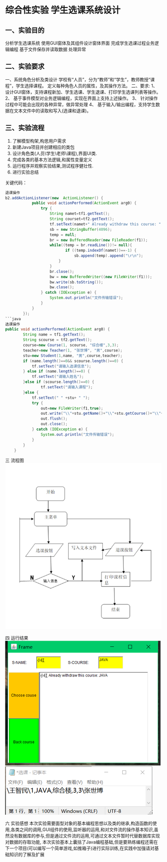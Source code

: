 综合性实验  学生选课系统设计
===
一、实验目的
---
分析学生选课系统
使用GUI窗体及其组件设计窗体界面
完成学生选课过程业务逻辑编程
基于文件保存并读取数据
处理异常

二、实验要求
----
一、系统角色分析及类设计
学校有“人员”，分为“教师”和“学生”，教师教授“课程”，学生选择课程。
定义每种角色人员的属性，及其操作方法。
二、要求:
1、	设计GUI窗体，支持课程新加、学生选课、学生退课、打印学生选课列表等操作。
2、	基于事件模型对业务逻辑编程，实现在界面上支持上述操作。
3、	针对操作过程中可能会出现的各种异常，做异常处理
4、	基于输入/输出编程，支持学生数据在文本文件中的读取和写入(选课和退课)。


三、实验流程
----
1.	了解模型构架,构思用户需求
2.	新建Java项目并创建相应的类包
3.	设计角色类(人员\学生\老师\课程),界面UI类.
4.	完成各类的基本方法逻辑,和属性变量定义
5.	运行程序并观察实验结果,测试程序健壮性.
6.	进行实验总结

关键代码：
```java
退课操作
b2.addActionListener(new  ActionListener() {
			public void actionPerformed(ActionEvent arg0) {
				try {
					String namet=tf1.getText();
				    String courset=tf2.getText();
					tf.setText(namet+" Already withdraw this course: " +courset);				
					sb = new StringBuffer(4096);
					temp = null;
					br = new BufferedReader(new FileReader(f1)); 
					while((temp = br.readLine())!= null){ 
					       if ((temp.indexOf(namet))==-1) {
					    	   sb.append(temp).append("\r\n");
						}       
					} 
					br.close(); 
					bw = new BufferedWriter((new FileWriter(f1))); 
					bw.write(sb.toString()); 
					bw.close();
				} catch (IOException e) {
					System.out.println("文件传输错误");
				}
			}
		});     
```java
选课操作
public void actionPerformed(ActionEvent arg0) {
		String name = tf1.getText();
		String scourse = tf2.getText();
		course=new Course(1, scourse, "综合楼",3,3);
		teacher=new Teacher(1, "张世博", "男",course);
		stu=new Student(1,name, "男",course,teacher);
		if (name.length()==0&& scourse.length()==0) {
			tf.setText("请输入选课信息");	
		} else if (name.length()==0) {
			tf.setText("请输入姓名");
		}else if (scourse.length()==0) {
				tf.setText("请输入课程");
		}else {	   	   
      	    tf.setText(" " +stu+ " ");
      	    try {
      	    	out=new FileWriter(f1,true);
      	    	out.write("\\"+stu.getName()+"\\"+stu.getCourse()+"\\"+stu.getTeather()+"\n");
      	    	out.flush();
      	    	out.close();
			} catch (IOException e) {
				System.out.println("文件传输错误");
			}
		}	
	}
```
三 流程图
![image](https://github.com/bangzhimin/wang/blob/master/%E6%B5%81%E7%A8%8B%E5%9B%BE.png)

四 运行结果
![image](https://github.com/bangzhimin/wang/blob/master/%E8%BF%90%E8%A1%8C%E7%BB%93%E6%9E%9C.png)
![image](https://github.com/bangzhimin/wang/blob/master/%E8%BF%90%E8%A1%8C%E7%BB%93%E6%9E%9C1.png)

六 实验感想
本次实验需要面型对象的基本编程思想以及类的继承,构造函数的使用,各类之间的调用,GUI组件的使用,监听器的运用,和对文件流的操作基本知识,虽然没有数据库的参与,但是通过文件流的运用,可通过文本文件暂时代替数据库实现对数据的存取功能,
本次实验基本上囊括了Java编程基础,但是要熟练编程还需在下一个项目(可以编写一个简单游戏,如推箱子)进行实际训练,在实践中加强请对基础知识的了解及扩展

